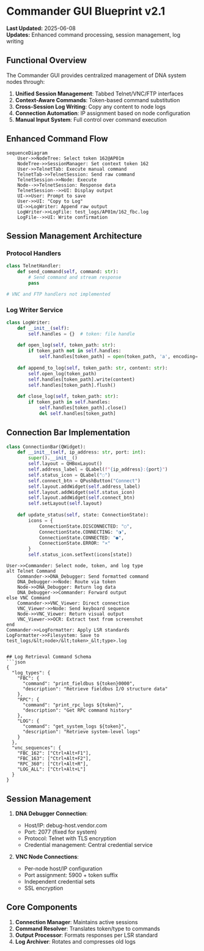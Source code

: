 # Commander GUI Blueprint v2.1

**Last Updated:** 2025-06-08  
**Updates:** Enhanced command processing, session management, log writing

## Functional Overview
The Commander GUI provides centralized management of DNA system nodes through:
1. **Unified Session Management**: Tabbed Telnet/VNC/FTP interfaces
2. **Context-Aware Commands**: Token-based command substitution
3. **Cross-Session Log Writing**: Copy any content to node logs
4. **Connection Automation**: IP assignment based on node configuration
5. **Manual Input System**: Full control over command execution

## Enhanced Command Flow
```mermaid
sequenceDiagram
    User->>NodeTree: Select token 162@AP01m
    NodeTree->>SessionManager: Set context token 162
    User->>TelnetTab: Execute manual command
    TelnetTab->>TelnetSession: Send raw command
    TelnetSession->>Node: Execute
    Node-->>TelnetSession: Response data
    TelnetSession-->>UI: Display output
    UI->>User: Prompt to save
    User->>UI: "Copy to Log"
    UI->>LogWriter: Append raw output
    LogWriter->>LogFile: test_logs/AP01m/162_fbc.log
    LogFile-->>UI: Write confirmation
```

## Session Management Architecture

### Protocol Handlers
```python
class TelnetHandler:
    def send_command(self, command: str):
        # Send command and stream response
        pass

# VNC and FTP handlers not implemented
```

### Log Writer Service
```python
class LogWriter:
    def __init__(self):
        self.handles = {}  # token: file handle
    
    def open_log(self, token_path: str):
        if token_path not in self.handles:
            self.handles[token_path] = open(token_path, 'a', encoding='utf-8')
    
    def append_to_log(self, token_path: str, content: str):
        self.open_log(token_path)
        self.handles[token_path].write(content)
        self.handles[token_path].flush()
    
    def close_log(self, token_path: str):
        if token_path in self.handles:
            self.handles[token_path].close()
            del self.handles[token_path]
```

## Connection Bar Implementation
```python
class ConnectionBar(QWidget):
    def __init__(self, ip_address: str, port: int):
        super().__init__()
        self.layout = QHBoxLayout()
        self.address_label = QLabel(f"{ip_address}:{port}")
        self.status_icon = QLabel("◌")
        self.connect_btn = QPushButton("Connect")
        self.layout.addWidget(self.address_label)
        self.layout.addWidget(self.status_icon)
        self.layout.addWidget(self.connect_btn)
        self.setLayout(self.layout)
    
    def update_status(self, state: ConnectionState):
        icons = {
            ConnectionState.DISCONNECTED: "○",
            ConnectionState.CONNECTING: "◑",
            ConnectionState.CONNECTED: "●",
            ConnectionState.ERROR: "⨯"
        }
        self.status_icon.setText(icons[state])
```
    User->>Commander: Select node, token, and log type
    alt Telnet Command
        Commander->>DNA_Debugger: Send formatted command
        DNA_Debugger->>Node: Route via token
        Node->>DNA_Debugger: Return log data
        DNA_Debugger->>Commander: Forward output
    else VNC Command
        Commander->>VNC_Viewer: Direct connection
        VNC_Viewer->>Node: Send keyboard sequence
        Node->>VNC_Viewer: Return visual output
        VNC_Viewer->>OCR: Extract text from screenshot
    end
    Commander->>LogFormatter: Apply LSR standards
    LogFormatter->>Filesystem: Save to test_logs/&lt;node>/&lt;token>_&lt;type>.log
```

## Log Retrieval Command Schema
```json
{
  "log_types": {
    "FBC": {
      "command": "print_fieldbus ${token}0000",
      "description": "Retrieve fieldbus I/O structure data"
    },
    "RPC": {
      "command": "print_rpc_logs ${token}",
      "description": "Get RPC command history"
    },
    "LOG": {
      "command": "get_system_logs ${token}",
      "description": "Retrieve system-level logs"
    }
  },
  "vnc_sequences": {
    "FBC_162": ["Ctrl+Alt+F1"],
    "FBC_163": ["Ctrl+Alt+F2"],
    "RPC_360": ["Ctrl+Alt+R"],
    "LOG_ALL": ["Ctrl+Alt+L"]
  }
}
```

## Session Management
1. **DNA Debugger Connection**:
   - Host/IP: debug-host.vendor.com
   - Port: 2077 (fixed for system)
   - Protocol: Telnet with TLS encryption
   - Credential management: Central credential service

2. **VNC Node Connections**:
   - Per-node host/IP configuration 
   - Port assignment: 5900 + token suffix
   - Independent credential sets
   - SSL encryption

## Core Components
1. **Connection Manager**: Maintains active sessions
2. **Command Resolver**: Translates token/type to commands
3. **Output Processor**: Formats responses per LSR standard
4. **Log Archiver**: Rotates and compresses old logs

